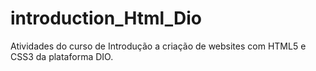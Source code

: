 # introduction_Html_Dio
Atividades do curso de Introdução a criação de websites com HTML5 e CSS3 da plataforma DIO.
